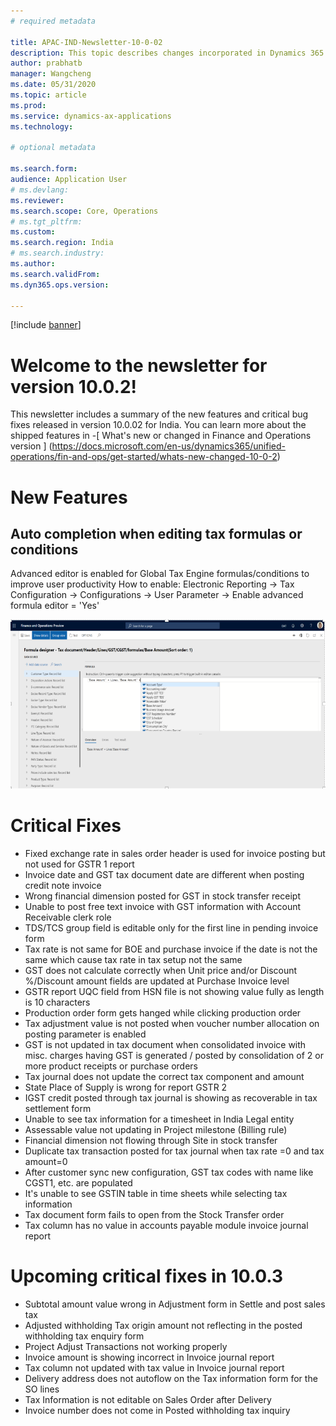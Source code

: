 ```yaml
---
# required metadata

title: APAC-IND-Newsletter-10-0-02
description: This topic describes changes incorporated in Dynamics 365 Application version 10-0-02
author: prabhatb
manager: Wangcheng
ms.date: 05/31/2020
ms.topic: article
ms.prod: 
ms.service: dynamics-ax-applications
ms.technology: 

# optional metadata

ms.search.form: 
audience: Application User
# ms.devlang: 
ms.reviewer: 
ms.search.scope: Core, Operations
# ms.tgt_pltfrm: 
ms.custom: 
ms.search.region: India
# ms.search.industry: 
ms.author: 
ms.search.validFrom: 
ms.dyn365.ops.version: 

---
```

[!include [banner](../includes/banner.md)]

# Welcome to the newsletter for version 10.0.2! 

This newsletter includes a summary of the new features and critical bug fixes released in version 10.0.02 for India.
You can learn more about the shipped features in 
-[ What's new or changed in Finance and Operations version ] (https://docs.microsoft.com/en-us/dynamics365/unified-operations/fin-and-ops/get-started/whats-new-changed-10-0-2)

# New Features
## Auto completion when editing tax formulas or conditions
Advanced editor is enabled for Global Tax Engine formulas/conditions to improve user productivity
How to enable: Electronic Reporting -> Tax Configuration -> Configurations -> User Parameter -> Enable advanced formula editor = 'Yes'

 ![](media/GST-advance-editor-1-10-0-02.PNG)

# Critical Fixes 

- Fixed exchange rate in sales order header is used for invoice posting but not used for GSTR 1 report 
-	Invoice date and GST tax document date are different when posting credit note invoice 
-	Wrong financial dimension posted for GST in stock transfer receipt 
-	Unable to post free text invoice with GST information with Account Receivable clerk role 
-	TDS/TCS group field is editable only for the first line in pending invoice form  
-	Tax rate is not same for BOE and purchase invoice if the date is not the same which cause tax rate in tax setup not the same 
-	GST does not calculate correctly when Unit price and/or Discount %/Discount amount fields are updated at Purchase Invoice level 
-	GSTR report UQC field from HSN file is not showing value fully as length is 10 characters 
-	Production order form gets hanged while clicking production order 
-	Tax adjustment value is not posted when voucher number allocation on posting parameter is enabled 
-	GST is not updated in tax document when consolidated invoice with misc. charges having GST  is generated / posted  by consolidation of 2 or more product receipts or purchase orders  
-	Tax journal does not update the correct tax component and amount  
-	State Place of Supply is wrong for report GSTR 2 
-	IGST credit posted through tax journal is showing as recoverable in tax settlement form 
-	Unable to see tax information for a timesheet in India Legal entity 
-	Assessable value not updating in Project milestone (Billing rule) 
-	Financial dimension not flowing through Site in stock transfer 
-	Duplicate tax transaction posted for tax journal when tax rate =0 and tax amount=0 
-	After customer sync new configuration, GST tax codes with name like CGST1, etc. are populated 
-	It's unable to see GSTIN table in time sheets while selecting tax information 
-	Tax document form fails to open from the Stock Transfer order 
-	Tax column has no value in accounts payable module invoice journal report

# Upcoming critical fixes in 10.0.3 

- Subtotal amount value wrong in Adjustment form in Settle and post sales tax
-	Adjusted withholding Tax origin amount not reflecting in the posted withholding tax enquiry form
-	Project Adjust Transactions not working properly 
-	Invoice amount is showing incorrect in Invoice journal report
-	Tax column not updated with tax value in Invoice journal report
-	Delivery address does not autoflow on the Tax information form for the SO lines
-	Tax Information is not editable on Sales Order after Delivery
-	Invoice number does not come in Posted withholding tax inquiry
 
